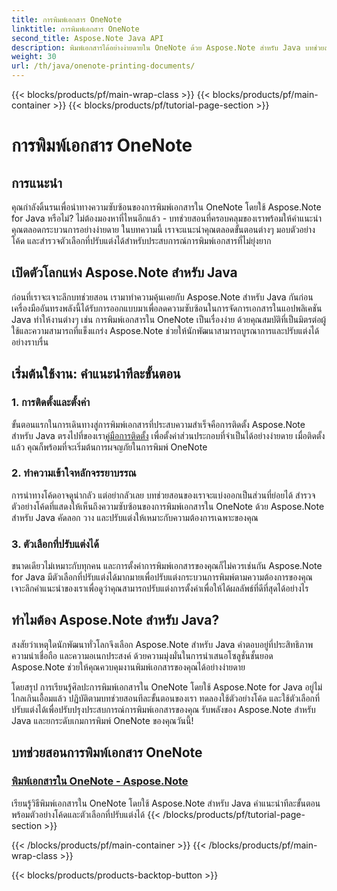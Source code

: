 ```yaml
---
title: การพิมพ์เอกสาร OneNote
linktitle: การพิมพ์เอกสาร OneNote
second_title: Aspose.Note Java API
description: พิมพ์เอกสารได้อย่างง่ายดายใน OneNote ด้วย Aspose.Note สำหรับ Java บทช่วยสอนเหล่านี้ให้คำแนะนำทีละขั้นตอนและตัวอย่างโค้ดสำหรับการพิมพ์เอกสารที่ราบรื่น
weight: 30
url: /th/java/onenote-printing-documents/
---
```


{{< blocks/products/pf/main-wrap-class >}}
{{< blocks/products/pf/main-container >}}
{{< blocks/products/pf/tutorial-page-section >}}

# การพิมพ์เอกสาร OneNote


## การแนะนำ

คุณกำลังดิ้นรนเพื่อนำทางความซับซ้อนของการพิมพ์เอกสารใน OneNote โดยใช้ Aspose.Note for Java หรือไม่? ไม่ต้องมองหาที่ไหนอีกแล้ว - บทช่วยสอนที่ครอบคลุมของเราพร้อมให้คำแนะนำคุณตลอดกระบวนการอย่างง่ายดาย ในบทความนี้ เราจะแนะนำคุณตลอดขั้นตอนต่างๆ มอบตัวอย่างโค้ด และสำรวจตัวเลือกที่ปรับแต่งได้สำหรับประสบการณ์การพิมพ์เอกสารที่ไม่ยุ่งยาก

## เปิดตัวโลกแห่ง Aspose.Note สำหรับ Java

ก่อนที่เราจะเจาะลึกบทช่วยสอน เรามาทำความคุ้นเคยกับ Aspose.Note สำหรับ Java กันก่อน เครื่องมืออันทรงพลังนี้ได้รับการออกแบบมาเพื่อลดความซับซ้อนในการจัดการเอกสารในแอปพลิเคชัน Java ทำให้งานต่างๆ เช่น การพิมพ์เอกสารใน OneNote เป็นเรื่องง่าย ด้วยคุณสมบัติที่เป็นมิตรต่อผู้ใช้และความสามารถที่แข็งแกร่ง Aspose.Note ช่วยให้นักพัฒนาสามารถบูรณาการและปรับแต่งได้อย่างราบรื่น

## เริ่มต้นใช้งาน: คำแนะนำทีละขั้นตอน

### 1. การติดตั้งและตั้งค่า

 ขั้นตอนแรกในการเดินทางสู่การพิมพ์เอกสารที่ประสบความสำเร็จคือการติดตั้ง Aspose.Note สำหรับ Java ตรงไปที่ของเรา[คู่มือการติดตั้ง](https://releases.aspose.com/note/java/) เพื่อตั้งค่าส่วนประกอบที่จำเป็นได้อย่างง่ายดาย เมื่อติดตั้งแล้ว คุณก็พร้อมที่จะเริ่มต้นการผจญภัยในการพิมพ์ OneNote

### 2. ทำความเข้าใจหลักจรรยาบรรณ

การนำทางโค้ดอาจดูน่ากลัว แต่อย่ากลัวเลย บทช่วยสอนของเราจะแบ่งออกเป็นส่วนที่ย่อยได้ สำรวจตัวอย่างโค้ดที่แสดงให้เห็นถึงความซับซ้อนของการพิมพ์เอกสารใน OneNote ด้วย Aspose.Note สำหรับ Java คัดลอก วาง และปรับแต่งให้เหมาะกับความต้องการเฉพาะของคุณ

### 3. ตัวเลือกที่ปรับแต่งได้

ขนาดเดียวไม่เหมาะกับทุกคน และการตั้งค่าการพิมพ์เอกสารของคุณก็ไม่ควรเช่นกัน Aspose.Note for Java มีตัวเลือกที่ปรับแต่งได้มากมายเพื่อปรับแต่งกระบวนการพิมพ์ตามความต้องการของคุณ เจาะลึกคำแนะนำของเราเพื่อดูว่าคุณสามารถปรับแต่งการตั้งค่าเพื่อให้ได้ผลลัพธ์ที่ดีที่สุดได้อย่างไร

## ทำไมต้อง Aspose.Note สำหรับ Java?

สงสัยว่าเหตุใดนักพัฒนาทั่วโลกจึงเลือก Aspose.Note สำหรับ Java คำตอบอยู่ที่ประสิทธิภาพ ความน่าเชื่อถือ และความอเนกประสงค์ ด้วยความมุ่งมั่นในการนำเสนอโซลูชั่นชั้นยอด Aspose.Note ช่วยให้คุณควบคุมงานพิมพ์เอกสารของคุณได้อย่างง่ายดาย

โดยสรุป การเรียนรู้ศิลปะการพิมพ์เอกสารใน OneNote โดยใช้ Aspose.Note for Java อยู่ไม่ไกลเกินเอื้อมแล้ว ปฏิบัติตามบทช่วยสอนทีละขั้นตอนของเรา ทดลองใช้ตัวอย่างโค้ด และใช้ตัวเลือกที่ปรับแต่งได้เพื่อปรับปรุงประสบการณ์การพิมพ์เอกสารของคุณ รับพลังของ Aspose.Note สำหรับ Java และยกระดับเกมการพิมพ์ OneNote ของคุณวันนี้!
## บทช่วยสอนการพิมพ์เอกสาร OneNote
### [พิมพ์เอกสารใน OneNote - Aspose.Note](./print-documents/)
เรียนรู้วิธีพิมพ์เอกสารใน OneNote โดยใช้ Aspose.Note สำหรับ Java คำแนะนำทีละขั้นตอนพร้อมตัวอย่างโค้ดและตัวเลือกที่ปรับแต่งได้
{{< /blocks/products/pf/tutorial-page-section >}}

{{< /blocks/products/pf/main-container >}}
{{< /blocks/products/pf/main-wrap-class >}}

{{< blocks/products/products-backtop-button >}}
